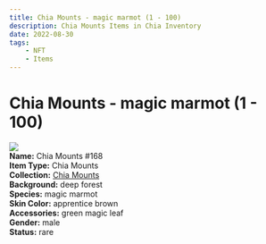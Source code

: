 ```yaml
---
title: Chia Mounts - magic marmot (1 - 100)
description: Chia Mounts Items in Chia Inventory
date: 2022-08-30
tags:
    - NFT
    - Items
---
```


# Chia Mounts - magic marmot (1 - 100)
<div class="item_thumbnail">
<img loading="lazy" src="https://5asyx63vfomnyhtcabj4vj7olchsqu4h643o76dboueriodqszaa.arweave.net/6CWL-3UrmNweYgBTyqfuWI8oU4f3Nu_4YXUJFDhwlkA"><br/>
<div><strong>Name:</strong> Chia Mounts #168</div>
<div><strong>Item Type:</strong> Chia Mounts</div>
<div><strong>Collection:</strong> <a href="https://www.spacescan.io/xch/nft/collection/col1ykj00rq56xs235zumwcwa3w7j927cqfgqatvp795q4wav5fs5hrqu668my">Chia Mounts</a></div>
<div><strong>Background:</strong> deep forest</div>
<div><strong>Species:</strong> magic marmot</div>
<div><strong>Skin Color:</strong> apprentice brown</div>
<div><strong>Accessories:</strong> green magic leaf</div>
<div><strong>Gender:</strong> male</div>
<div><strong>Status:</strong> rare</div>
</div>


